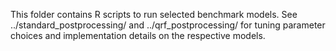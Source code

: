 This folder contains R scripts to run selected benchmark models. See ../standard_postprocessing/ and ../qrf_postprocessing/ for tuning parameter choices and implementation details on the respective models.